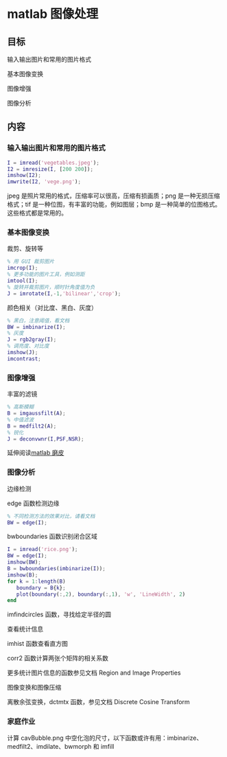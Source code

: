 # matlab 图像处理

## 目标

输入输出图片和常用的图片格式

基本图像变换

图像增强

图像分析

## 内容

### 输入输出图片和常用的图片格式

```matlab
I = imread('vegetables.jpeg');
I2 = imresize(I, [200 200]);
imshow(I2);
imwrite(I2, 'vege.png');
```

jpeg 是照片常用的格式，压缩率可以很高，压缩有损画质；png 是一种无损压缩格式；tif 是一种位图，有丰富的功能，例如图层；bmp 是一种简单的位图格式。这些格式都是常用的。

### 基本图像变换

裁剪、旋转等

```matlab
% 用 GUI 裁剪图片
imcrop(I);
% 更多功能的图片工具，例如测距
imtool(I);
% 旋转并裁剪图片，顺时针角度值为负
J = imrotate(I,-1,'bilinear','crop');
```

颜色相关（对比度、黑白、灰度）

```matlab
% 黑白，注意阈值，看文档
BW = imbinarize(I);
% 灰度
J = rgb2gray(I);
% 调亮度、对比度
imshow(J);
imcontrast;
```

### 图像增强

丰富的滤镜

```matlab
% 高斯模糊
B = imgaussfilt(A);
% 中值滤波
B = medfilt2(A);
% 锐化
J = deconvwnr(I,PSF,NSR);
```

延伸阅读[matlab 磨皮](https://www.zhihu.com/question/27780598)

### 图像分析

边缘检测

edge 函数检测边缘

```matlab
% 不同检测方法的效果对比，请看文档
BW = edge(I);
```

bwboundaries 函数识别闭合区域

```matlab
I = imread('rice.png');
BW = edge(I);
imshow(BW);
B = bwboundaries(imbinarize(I));
imshow(B);
for k = 1:length(B)
   boundary = B{k};
   plot(boundary(:,2), boundary(:,1), 'w', 'LineWidth', 2)
end
```

imfindcircles 函数，寻找给定半径的圆

查看统计信息

imhist 函数查看直方图

corr2 函数计算两张个矩阵的相关系数

更多统计图片信息的函数参见文档 Region and Image Properties

图像变换和图像压缩

离散余弦变换，dctmtx 函数，参见文档 Discrete Cosine Transform

### 家庭作业

计算 cavBubble.png 中空化泡的尺寸，以下函数或许有用：imbinarize、medfilt2、imdilate、bwmorph 和 imfill
